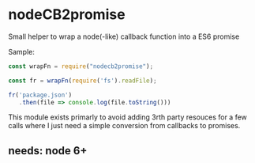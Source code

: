 # nodeCB2promise
Small helper to wrap a node(-like) callback function into a ES6 promise

Sample:

```javascript
const wrapFn = require("nodecb2promise");

const fr = wrapFn(require('fs').readFile);

fr('package.json')
   .then(file => console.log(file.toString()))
```

This module exists primarly to avoid adding 3rth party resouces for a few calls where I just need a simple conversion from callbacks to promises.

## needs: node 6+


